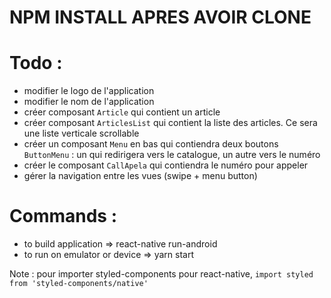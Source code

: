# NPM INSTALL APRES AVOIR CLONE

# Todo :

- modifier le logo de l'application
- modifier le nom de l'application
- créer composant `Article` qui contient un article
- créer composant `ArticlesList` qui contient la liste des articles. Ce sera une liste verticale scrollable
- créer un composant `Menu` en bas qui contiendra deux boutons `ButtonMenu` : un qui redirigera vers le catalogue, un autre vers le numéro
- créer le composant `CallApela` qui contiendra le numéro pour appeler
- gérer la navigation entre les vues (swipe + menu button)

# Commands :

- to build application => react-native run-android
- to run on emulator or device => yarn start

Note : pour importer styled-components pour react-native, `import styled from 'styled-components/native'`
